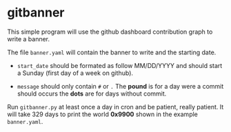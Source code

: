 # gitbanner

This simple program will use the github dashboard contribution graph
to write a banner.

The file `banner.yaml` will contain the banner to write and the
starting date.

 - `start_date` should be formated as follow MM/DD/YYYY and should start
 a Sunday (first day of a week on github).

 - `message` should only contain `#` or `.` The **pound** is for a day
   were a commit should occurs the **dots** are for days without
   commit.

Run `gitbanner.py` at least once a day in cron and be patient, really
patient. It will take 329 days to print the world **0x9900** shown in
the example `banner.yaml`.
